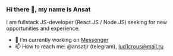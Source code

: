 ### Hi there 👋, my name is Ansat

I am fullstack JS-developer (React.JS / Node.JS) seeking for new opportunities and experience.

- 🔭 I’m currently working on [Messenger](https://github.com/ansatjr/messenger)
- 📫 How to reach me: @ansatjr (telegram), lud1crous@mail.ru
